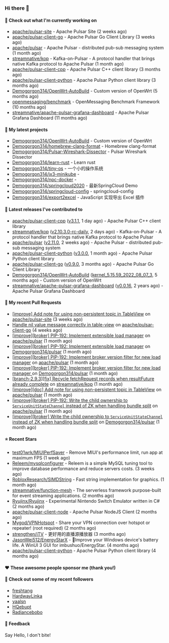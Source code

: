 ### Hi there 👋

#### 👷 Check out what I'm currently working on

- [apache/pulsar-site](https://github.com/apache/pulsar-site) - Apache Pulsar Site (2 weeks ago)
- [apache/pulsar-client-go](https://github.com/apache/pulsar-client-go) - Apache Pulsar Go Client Library (3 weeks ago)
- [apache/pulsar](https://github.com/apache/pulsar) - Apache Pulsar - distributed pub-sub messaging system (1 month ago)
- [streamnative/kop](https://github.com/streamnative/kop) - Kafka-on-Pulsar - A protocol handler that brings native Kafka protocol to Apache Pulsar (1 month ago)
- [apache/pulsar-client-cpp](https://github.com/apache/pulsar-client-cpp) - Apache Pulsar C&#43;&#43; client library (3 months ago)
- [apache/pulsar-client-python](https://github.com/apache/pulsar-client-python) - Apache Pulsar Python client library (3 months ago)
- [Demogorgon314/OpenWrt-AutoBuild](https://github.com/Demogorgon314/OpenWrt-AutoBuild) - Custom version of OpenWrt (5 months ago)
- [openmessaging/benchmark](https://github.com/openmessaging/benchmark) - OpenMessaging Benchmark Framework (10 months ago)
- [streamnative/apache-pulsar-grafana-dashboard](https://github.com/streamnative/apache-pulsar-grafana-dashboard) - Apache Pulsar Grafana Dashboard (11 months ago)

#### 🌱 My latest projects

- [Demogorgon314/OpenWrt-AutoBuild](https://github.com/Demogorgon314/OpenWrt-AutoBuild) - Custom version of OpenWrt
- [Demogorgon314/homebrew-clang-format](https://github.com/Demogorgon314/homebrew-clang-format) - Homebrew clang-format
- [Demogorgon314/Pulsar-Wireshark-Dissector](https://github.com/Demogorgon314/Pulsar-Wireshark-Dissector) - Pulsar Wireshark Dissector
- [Demogorgon314/learn-rust](https://github.com/Demogorgon314/learn-rust) - Learn rust
- [Demogorgon314/tiny-os](https://github.com/Demogorgon314/tiny-os) - 一个小的操作系统
- [Demogorgon314/jx3-minikube](https://github.com/Demogorgon314/jx3-minikube) - 
- [Demogorgon314/npc-docker](https://github.com/Demogorgon314/npc-docker) - 
- [Demogorgon314/springcloud2020](https://github.com/Demogorgon314/springcloud2020) - 最新SpringCloud Demo
- [Demogorgon314/springcloud-config](https://github.com/Demogorgon314/springcloud-config) - springcloud-config 
- [Demogorgon314/export2excel](https://github.com/Demogorgon314/export2excel) - JavaScript 实现导出 Excel 插件

#### 🔭 Latest releases I've contributed to

- [apache/pulsar-client-cpp](https://github.com/apache/pulsar-client-cpp) ([v3.1.1](https://github.com/apache/pulsar-client-cpp/releases/tag/v3.1.1), 1 day ago) - Apache Pulsar C&#43;&#43; client library
- [streamnative/kop](https://github.com/streamnative/kop) ([v2.10.3.0-rc-daily](https://github.com/streamnative/kop/releases/tag/v2.10.3.0-rc-daily), 2 days ago) - Kafka-on-Pulsar - A protocol handler that brings native Kafka protocol to Apache Pulsar
- [apache/pulsar](https://github.com/apache/pulsar) ([v2.11.0](https://github.com/apache/pulsar/releases/tag/v2.11.0), 2 weeks ago) - Apache Pulsar - distributed pub-sub messaging system
- [apache/pulsar-client-python](https://github.com/apache/pulsar-client-python) ([v3.0.0](https://github.com/apache/pulsar-client-python/releases/tag/v3.0.0), 1 month ago) - Apache Pulsar Python client library
- [apache/pulsar-client-go](https://github.com/apache/pulsar-client-go) ([v0.9.0](https://github.com/apache/pulsar-client-go/releases/tag/v0.9.0), 3 months ago) - Apache Pulsar Go Client Library
- [Demogorgon314/OpenWrt-AutoBuild](https://github.com/Demogorgon314/OpenWrt-AutoBuild) ([kernel_5.15.59_2022_08_07_3](https://github.com/Demogorgon314/OpenWrt-AutoBuild/releases/tag/kernel_5.15.59_2022_08_07_3), 5 months ago) - Custom version of OpenWrt
- [streamnative/apache-pulsar-grafana-dashboard](https://github.com/streamnative/apache-pulsar-grafana-dashboard) ([v0.0.16](https://github.com/streamnative/apache-pulsar-grafana-dashboard/releases/tag/v0.0.16), 2 years ago) - Apache Pulsar Grafana Dashboard

#### 🔨 My recent Pull Requests

- [[improve] Add note for using non-persistent topic in TableView](https://github.com/apache/pulsar-site/pull/358) on [apache/pulsar-site](https://github.com/apache/pulsar-site) (3 weeks ago)
- [Handle nil value message correctly in table-view](https://github.com/apache/pulsar-client-go/pull/930) on [apache/pulsar-client-go](https://github.com/apache/pulsar-client-go) (4 weeks ago)
- [[improve][broker] PIP-192: Implement extensible load manager](https://github.com/apache/pulsar/pull/19102) on [apache/pulsar](https://github.com/apache/pulsar) (1 month ago)
- [[improve][broker] PIP-192: Implement extensible load manager](https://github.com/Demogorgon314/pulsar/pull/10) on [Demogorgon314/pulsar](https://github.com/Demogorgon314/pulsar) (1 month ago)
- [[improve][broker] PIP-192: Implement broker version filter for new load manager](https://github.com/apache/pulsar/pull/19023) on [apache/pulsar](https://github.com/apache/pulsar) (1 month ago)
- [[improve][broker] PIP-192: Implement broker version filter for new load manager ](https://github.com/Demogorgon314/pulsar/pull/9) on [Demogorgon314/pulsar](https://github.com/Demogorgon314/pulsar) (1 month ago)
- [[branch-2.9.3][fix] Recycle fetchRequest records when resultFuture already complete](https://github.com/streamnative/kop/pull/1635) on [streamnative/kop](https://github.com/streamnative/kop) (1 month ago)
- [[improve][doc] Add note for using non-persistent topic in TableView](https://github.com/apache/pulsar/pull/18901) on [apache/pulsar](https://github.com/apache/pulsar) (1 month ago)
- [[improve][broker] PIP-192: Write the child ownership to `ServiceUnitStateChannel` instead of ZK when handling bundle split](https://github.com/apache/pulsar/pull/18858) on [apache/pulsar](https://github.com/apache/pulsar) (1 month ago)
- [[improve][broker] Write the child ownership to `ServiceUnitStateChannel` instead of ZK when handling bundle split](https://github.com/Demogorgon314/pulsar/pull/8) on [Demogorgon314/pulsar](https://github.com/Demogorgon314/pulsar) (1 month ago)

#### ⭐ Recent Stars

- [test01wrk/MIUIPerfSaver](https://github.com/test01wrk/MIUIPerfSaver) - Remove MIUI&#39;s performance limit, run app at maximum FPS (1 week ago)
- [Releem/mysqlconfigurer](https://github.com/Releem/mysqlconfigurer) - Releem is a simple MySQL tuning tool to improve database performance and reduce servers costs. (3 weeks ago)
- [RobloxResearch/SIMDString](https://github.com/RobloxResearch/SIMDString) - Fast string implementation for graphics. (1 month ago)
- [streamnative/function-mesh](https://github.com/streamnative/function-mesh) - The serverless framework purpose-built for event streaming applications. (2 months ago)
- [Ryujinx/Ryujinx](https://github.com/Ryujinx/Ryujinx) - Experimental Nintendo Switch Emulator written in C# (2 months ago)
- [apache/pulsar-client-node](https://github.com/apache/pulsar-client-node) - Apache Pulsar NodeJS Client (2 months ago)
- [Mygod/VPNHotspot](https://github.com/Mygod/VPNHotspot) - Share your VPN connection over hotspot or repeater! (root required) (2 months ago)
- [strengthen/iTV](https://github.com/strengthen/iTV) - 更好用的直播源播放器 (3 months ago)
- [JasonWei512/EnergyStarX](https://github.com/JasonWei512/EnergyStarX) - 🔋Improve your Windows device&#39;s battery life. A WinUI 3 GUI for imbushuo/EnergyStar. (4 months ago)
- [apache/pulsar-client-python](https://github.com/apache/pulsar-client-python) - Apache Pulsar Python client library (4 months ago)

#### ❤️ These awesome people sponsor me (thank you!)


#### 👯 Check out some of my recent followers

- [freshtang](https://github.com/freshtang)
- [HardwayLinka](https://github.com/HardwayLinka)
- [yaalsn](https://github.com/yaalsn)
- [HQebupt](https://github.com/HQebupt)
- [Radiancebobo](https://github.com/Radiancebobo)

#### 💬 Feedback

Say Hello, I don't bite!

